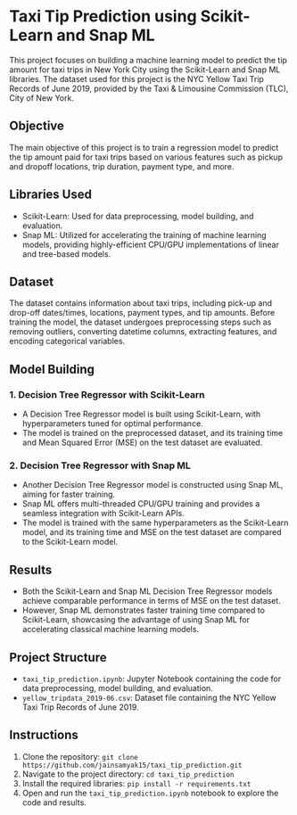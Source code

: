 # Taxi Tip Prediction using Scikit-Learn and Snap ML

This project focuses on building a machine learning model to predict the tip amount for taxi trips in New York City using the Scikit-Learn and Snap ML libraries. The dataset used for this project is the NYC Yellow Taxi Trip Records of June 2019, provided by the Taxi & Limousine Commission (TLC), City of New York.

## Objective
The main objective of this project is to train a regression model to predict the tip amount paid for taxi trips based on various features such as pickup and dropoff locations, trip duration, payment type, and more.

## Libraries Used
- Scikit-Learn: Used for data preprocessing, model building, and evaluation.
- Snap ML: Utilized for accelerating the training of machine learning models, providing highly-efficient CPU/GPU implementations of linear and tree-based models.

## Dataset
The dataset contains information about taxi trips, including pick-up and drop-off dates/times, locations, payment types, and tip amounts. Before training the model, the dataset undergoes preprocessing steps such as removing outliers, converting datetime columns, extracting features, and encoding categorical variables.

## Model Building
### 1. Decision Tree Regressor with Scikit-Learn
- A Decision Tree Regressor model is built using Scikit-Learn, with hyperparameters tuned for optimal performance.
- The model is trained on the preprocessed dataset, and its training time and Mean Squared Error (MSE) on the test dataset are evaluated.

### 2. Decision Tree Regressor with Snap ML
- Another Decision Tree Regressor model is constructed using Snap ML, aiming for faster training.
- Snap ML offers multi-threaded CPU/GPU training and provides a seamless integration with Scikit-Learn APIs.
- The model is trained with the same hyperparameters as the Scikit-Learn model, and its training time and MSE on the test dataset are compared to the Scikit-Learn model.

## Results
- Both the Scikit-Learn and Snap ML Decision Tree Regressor models achieve comparable performance in terms of MSE on the test dataset.
- However, Snap ML demonstrates faster training time compared to Scikit-Learn, showcasing the advantage of using Snap ML for accelerating classical machine learning models.

## Project Structure
- `taxi_tip_prediction.ipynb`: Jupyter Notebook containing the code for data preprocessing, model building, and evaluation.
- `yellow_tripdata_2019-06.csv`: Dataset file containing the NYC Yellow Taxi Trip Records of June 2019.

## Instructions
1. Clone the repository: `git clone https://github.com/jainsamyak15/taxi_tip_prediction.git`
2. Navigate to the project directory: `cd taxi_tip_prediction`
3. Install the required libraries: `pip install -r requirements.txt`
4. Open and run the `taxi_tip_prediction.ipynb` notebook to explore the code and results.

